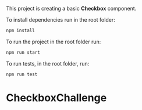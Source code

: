 This project is creating a basic **Checkbox** component.

To install dependencies run in the root folder:
```javascript
npm install
```

To run the project in the root folder run:

```javascript
npm run start
```

To run tests, in the root folder, run:
```javascript
npm run test
```
# CheckboxChallenge
